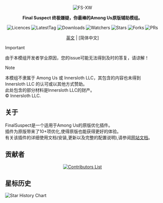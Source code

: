 <div align="center">
	
![FS-XW](Assets/LogoWithTeam.png)

**Final Suspect 终极嫌疑，你最棒的Among Us原版辅助模组。**

<img src="https://badgen.net/github/license/XtremeWave/FinalSuspect" alt="Licences">
<img src="https://badgen.net/github/tag/XtremeWave/FinalSuspect" alt="LatestTag">
<img src="https://badgen.net/github/assets-dl/XtremeWave/FinalSuspect" alt="Downloads">
<img src="https://badgen.net/github/watchers/XtremeWave/FinalSuspect" alt="Watchers">
<img src="https://badgen.net/github/stars/XtremeWave/FinalSuspect/" alt="Stars">
<img src="https://badgen.net/github/forks/XtremeWave/FinalSuspect" alt="Forks">
<img src="https://badgen.net/github/prs/XtremeWave/FinalSuspect" alt="PRs">

[英文](README.md) | [简体中文]

</div>

> [!important]
> 由于本模组开发者学业原因，您的issue可能无法得到及时的答复，请谅解！

> [!note]
> 本模组不隶属于 Among Us 或 Innersloth LLC，其包含的内容也未得到 Innersloth LLC 的认可或以其他方式赞助。\
> 此处包含的部分材料是Innersloth LLC的财产。\
> © Innersloth LLC.

## 关于

FinalSuspect是一个适用于Among Us的原版优化插件。\
插件为原版带来了10+项优化,使得原版也能获得更好的体验。\
有关该插件的详细使用文档(安装,更新以及完整的配置说明),请参阅[网站文档](https://www.xtreme.net.cn/docs/FS/)。

## 贡献者

<div align="center">
  <a href="https://github.com/XtremeWave/FinalSuspect/graphs/contributors">
    <img src="https://contrib.rocks/image?repo=XtremeWave/FinalSuspect" alt="Contributors List">
  </a>
</div>

## 星标历史
![Star History Chart](https://api.star-history.com/svg?repos=XtremeWave/FinalSuspect&type=Date)
